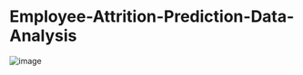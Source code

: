 # Employee-Attrition-Prediction-Data-Analysis
![image](https://github.com/user-attachments/assets/32feb95c-d490-4de5-9fff-092d938e495f)
